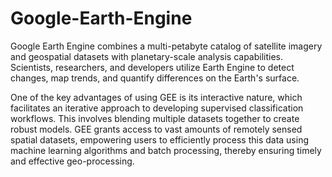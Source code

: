 # Google-Earth-Engine
 Google Earth Engine combines a multi-petabyte catalog of satellite imagery and geospatial datasets with planetary-scale analysis capabilities. Scientists, researchers, and developers utilize Earth Engine to detect changes, map trends, and quantify differences on the Earth's surface.

One of the key advantages of using GEE is its interactive nature, which facilitates an iterative approach to developing supervised classification workflows. This involves blending multiple datasets together to create robust models. GEE grants access to vast amounts of remotely sensed spatial datasets, empowering users to efficiently process this data using machine learning algorithms and batch processing, thereby ensuring timely and effective geo-processing.

